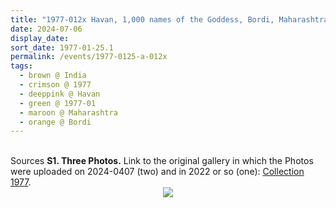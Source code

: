 ```yaml
---
title: "1977-012x Havan, 1,000 names of the Goddess, Bordi, Maharashtra, India"
date: 2024-07-06
display_date: 
sort_date: 1977-01-25.1
permalink: /events/1977-0125-a-012x
tags:
  - brown @ India
  - crimson @ 1977
  - deeppink @ Havan
  - green @ 1977-01
  - maroon @ Maharashtra
  - orange @ Bordi
---
```


<br>

<wave-list>
  <list-title color="DarkSeaGreen" width="40">Sources</list-title>
  <list-item color="BlanchedAlmond"  width="280"><b>S1. Three Photos.</b> Link to the original gallery in which the Photos were uploaded on 2024-0407 (two) and in 2022 or so (one): <a href="https://eternalmoments.smugmug.com/Collections/Mahipalsingh-Jaisingh-Raul-Collection/1977">Collection 1977</a>.</list-item>
</wave-list>

<div style="text-align: center"><img src="https://pub-bcc3cbe9b1e94ba1ac28915f7a3900fa.r2.dev/1977-012x_Havan_1000_names_of_the_Goddess_Bordi_Maharashtra_India_03_(from_tif)_(Mahipalsingh_Jaisingh_Raul_Collection_scanned_by_Ankit_Khare).jpg" /></div>